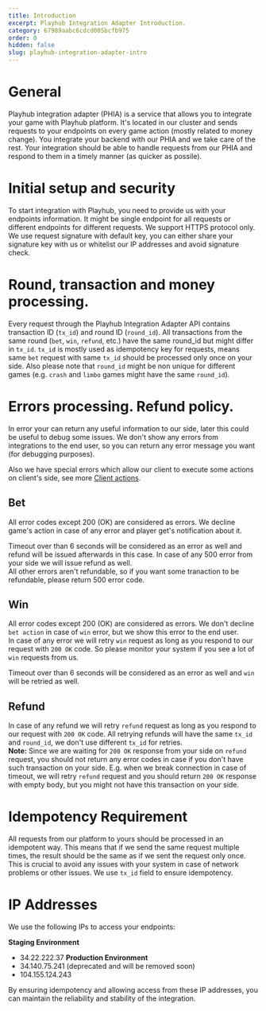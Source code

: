 ```yaml
---
title: Introduction
excerpt: Playhub Integration Adapter Introduction.
category: 67989aabc6cdcd005bcfb975
order: 0
hidden: false
slug: playhub-integration-adapter-intro
---
```


# General

Playhub integration adapter (PHIA) is a service that allows you to integrate your game with Playhub platform.
It's located in our cluster and sends requests to your endpoints on every game action (mostly related to money change).
You integrate your backend with our PHIA and we take care of the rest.
Your integration should be able to handle requests from our PHIA and respond to them in a timely manner (as quicker as possile).

# Initial setup and security

To start integration with Playhub, you need to provide us with your endpoints information.
It might be single endpoint for all requests or different endpoints for different requests. We support HTTPS protocol only.
We use request signature with default key, you can either share your signature key with us or whitelist our IP addresses and avoid signature check.

# Round, transaction and money processing.

Every request through the Playhub Integration Adapter API contains transaction ID (`tx_id`) and round ID (`round_id`).
All transactions from the same round (`bet`, `win`, `refund`, etc.) have the same round_id but might differ in `tx_id`. `tx_id` is mostly used as idempotency key for requests, means
same `bet` request with same `tx_id` should be processed only once on your side.
Also please note that `round_id` might be non unique for different games (e.g. `crash` and `limbo` games might have the same `round_id`).

# Errors processing. Refund policy.

In error your can return any useful information to our side, later this could be useful to debug some issues.
We don't show any errors from integrations to the end user, so you can return any error message you want (for debugging purposes).

Also we have special errors which allow our client to execute some actions on client's side, see more [Client actions](playhub-integration-adapter-client-actions).

## Bet

All error codes except 200 (OK) are considered as errors. We decline game's action in case of any error and player get's notification about it.

Timeout over than 6 seconds will be considered as an error as well and refund will be issued afterwards in this case.
In case of any 500 error from your side we will issue refund as well.  
All other errors aren't refundable, so if you want some tranaction to be refundable, please return 500 error code.

## Win

All error codes except 200 (OK) are considered as errors. We don't decline `bet action` in case of `win` error, but we show this error to the end user.  
In case of any error we will retry `win` request as long as you respond to our request with `200 OK` code. So please monitor your system if you see a lot of `win` requests from us.

Timeout over than 6 seconds will be considered as an error as well and `win` will be retried as well.

## Refund

In case of any refund we will retry `refund` request as long as you respond to our request with `200 OK` code. All retrying refunds will have the same `tx_id` and `round_id`, we don't use different `tx_id` for retries.  
**Note:** Since we are waiting for `200 OK` response from your side on `refund` request, you should not return any error codes in case if you don't have such transaction on your side. E.g. when we
break connection in case of timeout, we will retry `refund` request and you should return `200 OK` response with empty body, but you might not have this transaction on your side.

# Idempotency Requirement

All requests from our platform to yours should be processed in an idempotent way.
This means that if we send the same request multiple times, the result should be the same as if we sent the request only once.
This is crucial to avoid any issues with your system in case of network problems or other issues.
We use `tx_id` field to ensure idempotency.

# IP Addresses

We use the following IPs to access your endpoints:

**Staging Environment**

- 34.22.222.37
  **Production Environment**
- 34.140.75.241 (deprecated and will be removed soon)
- 104.155.124.243

By ensuring idempotency and allowing access from these IP addresses, you can maintain the reliability and stability of the integration.
